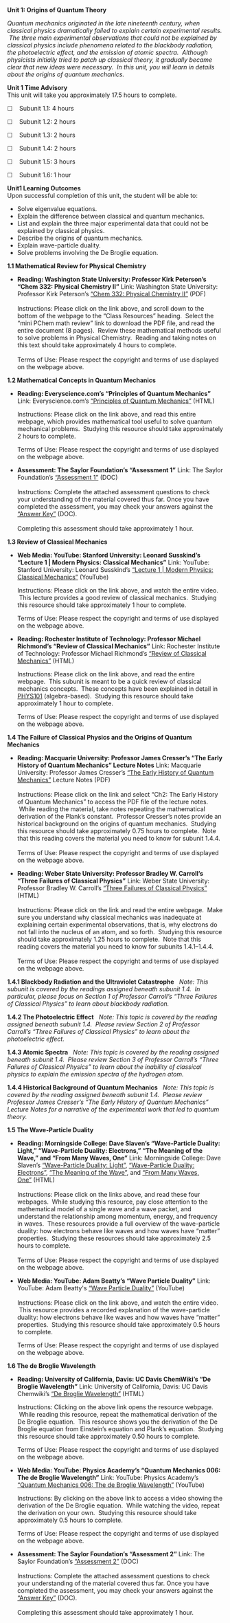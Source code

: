 **Unit 1: Origins of Quantum Theory** <span id="1"></span> 

*Quantum mechanics originated in the late nineteenth century, when
classical physics dramatically failed to explain certain experimental
results.  The three main experimental observations that could not be
explained by classical physics include phenomena related to the
blackbody radiation, the photoelectric effect, and the emission of
atomic spectra.  Although physicists initially tried to patch up
classical theory, it gradually became clear that new ideas were
necessary.  In this unit, you will learn in details about the origins of
quantum mechanics.*

**Unit 1 Time Advisory**  
This unit will take you approximately 17.5 hours to complete.  
  
 ☐    Subunit 1.1: 4 hours  
  
 ☐    Subunit 1.2: 2 hours  
  
 ☐    Subunit 1.3: 2 hours  
  
 ☐    Subunit 1.4: 2 hours  
  
 ☐    Subunit 1.5: 3 hours  
  
 ☐    Subunit 1.6: 1 hour

**Unit1 Learning Outcomes**  
Upon successful completion of this unit, the student will be able to:
-   Solve eigenvalue equations.
-   Explain the difference between classical and quantum mechanics.
-   List and explain the three major experimental data that could not be
    explained by classical physics.
-   Describe the origins of quantum mechanics.
-   Explain wave-particle duality.
-   Solve problems involving the De Broglie equation.

**1.1 Mathematical Review for Physical Chemistry** <span
id="1.1"></span> 
-   **Reading: Washington State University: Professor Kirk Peterson’s
    “Chem 332: Physical Chemistry II”**
    Link: Washington State University: Professor Kirk Peterson’s [“Chem
    332: Physical Chemistry
    II”](http://tyr0.chem.wsu.edu/~kipeters/Chem332/) (PDF)  
        
     Instructions: Please click on the link above, and scroll down to
    the bottom of the webpage to the “Class Resources” heading.  Select
    the “mini PChem math review” link to download the PDF file, and read
    the entire document (8 pages).  Review these mathematical methods
    useful to solve problems in Physical Chemistry.  Reading and taking
    notes on this text should take approximately 4 hours to complete.  
        
     Terms of Use: Please respect the copyright and terms of use
    displayed on the webpage above.

**1.2 Mathematical Concepts in Quantum Mechanics** <span
id="1.2"></span> 
-   **Reading: Everyscience.com’s “Principles of Quantum Mechanics”**
    Link: Everyscience.com’s [“Principles of Quantum
    Mechanics”](http://www.everyscience.com/Chemistry/Physical/Introduction_to_Quantum_Mechanics/e.1287.php)
    (HTML)  
      
     Instructions: Please click on the link above, and read this entire
    webpage, which provides mathematical tool useful to solve quantum
    mechanical problems.  Studying this resource should take
    approximately 2 hours to complete.  
      
     Terms of Use: Please respect the copyright and terms of use
    displayed on the webpage above.

-   **Assessment: The Saylor Foundation’s “Assessment 1”**
    Link: The Saylor Foundation’s [“Assessment
    1”](http://www.saylor.org/site/wp-content/uploads/2014/02/CHEM106-Assessment1-FINAL.docx)
    (DOC)  
        
     Instructions: Complete the attached assessment questions to check
    your understanding of the material covered thus far. Once you have
    completed the assessment, you may check your answers against the
    [“Answer
    Key”](http://www.saylor.org/site/wp-content/uploads/2014/02/CHEM106-Assessment1-AnswerKey-FINAL.docx)
    (DOC).  
        
     Completing this assessment should take approximately 1 hour.

**1.3 Review of Classical Mechanics** <span id="1.3"></span> 
-   **Web Media: YouTube: Stanford University: Leonard Susskind’s
    “Lecture 1 | Modern Physics: Classical Mechanics”**
    Link: YouTube: Stanford University: Leonard Susskind’s [“Lecture 1 |
    Modern Physics: Classical
    Mechanics”](http://www.youtube.com/watch?v=pyX8kQ-JzHI) (YouTube)  
      
     Instructions: Please click on the link above, and watch the entire
    video.  This lecture provides a good review of classical mechanics. 
    Studying this resource should take approximately 1 hour to
    complete.  
      
     Terms of Use: Please respect the copyright and terms of use
    displayed on the webpage above.

-   **Reading: Rochester Institute of Technology: Professor Michael
    Richmond’s “Review of Classical Mechanics”**
    Link: Rochester Institute of Technology: Professor Michael
    Richmond’s [“Review of Classical
    Mechanics”](http://spiff.rit.edu/classes/phys314/lectures/class/class_long.html)
    (HTML)  
      
     Instructions: Please click on the link above, and read the entire
    webpage.  This subunit is meant to be a quick review of classical
    mechanics concepts.  These concepts have been explained in detail in
    [PHYS101](http://www.saylor.org/courses/phys101) (algebra-based). 
    Studying this resource should take approximately 1 hour to
    complete.  
      
     Terms of Use: Please respect the copyright and terms of use
    displayed on the webpage above.

**1.4 The Failure of Classical Physics and the Origins of Quantum
Mechanics** <span id="1.4"></span> 
-   **Reading: Macquarie University: Professor James Cresser’s “The
    Early History of Quantum Mechanics” Lecture Notes**
    Link: Macquarie University: Professor James Cresser’s [“The Early
    History of Quantum
    Mechanics”](http://physics.mq.edu.au/~jcresser/Phys301.html) Lecture
    Notes (PDF)  
        
     Instructions: Please click on the link and select “Ch2: The Early
    History of Quantum Mechanics” to access the PDF file of the lecture
    notes.  While reading the material, take notes repeating the
    mathematical derivation of the Plank’s constant.  Professor
    Cresser’s notes provide an historical background on the origins of
    quantum mechanics.  Studying this resource should take approximately
    0.75 hours to complete.  Note that this reading covers the material
    you need to know for subunit 1.4.4.   
        
     Terms of Use: Please respect the copyright and terms of use
    displayed on the webpage above.

-   **Reading: Weber State University: Professor Bradley W. Carroll’s
    “Three Failures of Classical Physics”**
    Link: Weber State University: Professor Bradley W. Carroll’s [“Three
    Failures of Classical
    Physics”](http://physics.weber.edu/carroll/honors/failures.htm)
    (HTML)  
        
     Instructions: Please click on the link and read the entire webpage.
     Make sure you understand why classical mechanics was inadequate at
    explaining certain experimental observations, that is, why electrons
    do not fall into the nucleus of an atom, and so forth.  Studying
    this resource should take approximately 1.25 hours to complete.
     Note that this reading covers the material you need to know for
    subunits 1.4.1–1.4.4.  
        
     Terms of Use: Please respect the copyright and terms of use
    displayed on the webpage above.

**1.4.1 Blackbody Radiation and the Ultraviolet Catastrophe** <span
id="1.4.1"></span> 
*Note: This subunit is covered by the readings assigned beneath subunit
1.4.  In particular, please focus on Section 1 of Professor Carroll’s
“Three Failures of Classical Physics” to learn about blackbody
radiation.*

**1.4.2 The Photoelectric Effect** <span id="1.4.2"></span> 
*Note: This topic is covered by the reading assigned beneath subunit
1.4.  Please review Section 2 of Professor Carroll’s “Three Failures of
Classical Physics” to learn about the photoelectric effect.*

**1.4.3 Atomic Spectra** <span id="1.4.3"></span> 
*Note: This topic is covered by the reading assigned beneath subunit
1.4.  Please review Section 3 of Professor Carroll’s “Three Failures of
Classical Physics” to learn about the inability of classical physics to
explain the emission spectra of the hydrogen atom.*

**1.4.4 Historical Background of Quantum Mechanics** <span
id="1.4.4"></span> 
*Note: This topic is covered by the reading assigned beneath subunit
1.4.  Please review Professor James Cresser’s “The Early History of
Quantum Mechanics” Lecture Notes for a narrative of the experimental
work that led to quantum theory.*

**1.5 The Wave-Particle Duality** <span id="1.5"></span> 
-   **Reading: Morningside College: Dave Slaven’s “Wave-Particle
    Duality: Light,” “Wave-Particle Duality: Electrons,” “The Meaning of
    the Wave,” and “From Many Waves, One”**
    Link: Morningside College: Dave Slaven’s [“Wave-Particle Duality:
    Light”](http://webs.morningside.edu/slaven/Physics/uncertainty/uncertainty2.html),
    [“Wave-Particle Duality:
    Electrons”](http://webs.morningside.edu/slaven/Physics/uncertainty/uncertainty3.html),
    [“The Meaning of the
    Wave”](http://webs.morningside.edu/slaven/Physics/uncertainty/uncertainty4.html),
    and [“From Many Waves,
    One”](http://webs.morningside.edu/slaven/Physics/uncertainty/uncertainty5.html) (HTML)  
        
     Instructions: Please click on the links above, and read these four
    webpages.  While studying this resource, pay close attention to the
    mathematical model of a single wave and a wave packet, and
    understand the relationship among momentum, energy, and frequency in
    waves.  These resources provide a full overview of the wave-particle
    duality: how electrons behave like waves and how waves have “matter”
    properties.  Studying these resources should take approximately 2.5
    hours to complete.  
        
     Terms of Use: Please respect the copyright and terms of use
    displayed on the webpage above.

-   **Web Media: YouTube: Adam Beatty’s “Wave Particle Duality”**
    Link: YouTube: Adam Beatty's [“Wave Particle
    Duality”](http://www.youtube.com/watch?v=4Z7ylfrx4xU) (YouTube)  
        
     Instructions: Please click on the link above, and watch the entire
    video.  This resource provides a recorded explanation of the
    wave-particle duality: how electrons behave like waves and how waves
    have “matter” properties.  Studying this resource should take
    approximately 0.5 hours to complete.  
      
     Terms of Use: Please respect the copyright and terms of use
    displayed on the webpage above.

**1.6 The de Broglie Wavelength** <span id="1.6"></span> 
-   **Reading: University of California, Davis: UC Davis ChemWiki’s “De
    Broglie Wavelength”**
    Link: University of California, Davis: UC Davis Chemwiki’s [“De
    Broglie
    Wavelength”](https://web.archive.org/web/20130507121734/http://chemwiki.ucdavis.edu/Physical_Chemistry/Quantum_Mechanics/De_Broglie_Wavelength)
    (HTML)  
      
     Instructions: Clicking on the above link opens the resource
    webpage.  While reading this resource, repeat the mathematical
    derivation of the De Broglie equation.  This resource shows you the
    derivation of the De Broglie equation from Einstein’s equation and
    Plank’s equation.  Studying this resource should take approximately
    0.50 hours to complete.  
      
     Terms of Use: Please respect the copyright and terms of use
    displayed on the webpage above.

-   **Web Media: YouTube: Physics Academy’s “Quantum Mechanics 006: The
    de Broglie Wavelength”**
    Link: YouTube: Physics Academy’s [“Quantum Mechanics 006: The de
    Broglie Wavelength”](http://www.youtube.com/watch?v=9_d9e4WwWcM)
    (YouTube)  
      
     Instructions: By clicking on the above link to access a video
    showing the derivation of the De Broglie equation.  While watching
    the video, repeat the derivation on your own.  Studying this
    resource should take approximately 0.5 hours to complete.  
      
     Terms of Use: Please respect the copyright and terms of use
    displayed on the webpage above.

-   **Assessment: The Saylor Foundation’s “Assessment 2”**
    Link: The Saylor Foundation’s [“Assessment
    2”](http://www.saylor.org/site/wp-content/uploads/2014/02/CHEM106-Assessment2-FINAL.docx)
    (DOC)  
        
     Instructions: Complete the attached assessment questions to check
    your understanding of the material covered thus far. Once you have
    completed the assessment, you may check your answers against the
    [“Answer
    Key”](http://www.saylor.org/site/wp-content/uploads/2014/02/CHEM106-Assessment2-AnswerKey-FINAL.docx)
    (DOC).  
        
     Completing this assessment should take approximately 1 hour.



